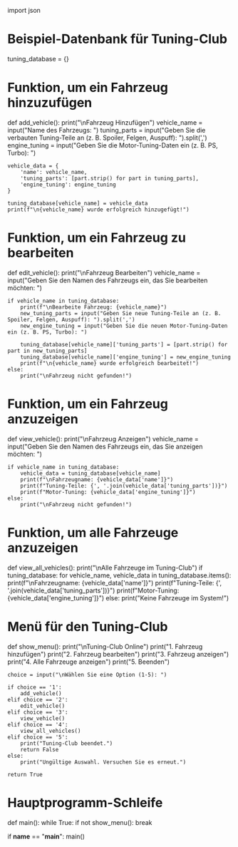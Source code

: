 import json

# Beispiel-Datenbank für Tuning-Club
tuning_database = {}

# Funktion, um ein Fahrzeug hinzuzufügen
def add_vehicle():
    print("\nFahrzeug Hinzufügen")
    vehicle_name = input("Name des Fahrzeugs: ")
    tuning_parts = input("Geben Sie die verbauten Tuning-Teile an (z. B. Spoiler, Felgen, Auspuff): ").split(',')
    engine_tuning = input("Geben Sie die Motor-Tuning-Daten ein (z. B. PS, Turbo): ")
    
    vehicle_data = {
        'name': vehicle_name,
        'tuning_parts': [part.strip() for part in tuning_parts],
        'engine_tuning': engine_tuning
    }
    
    tuning_database[vehicle_name] = vehicle_data
    print(f"\n{vehicle_name} wurde erfolgreich hinzugefügt!")

# Funktion, um ein Fahrzeug zu bearbeiten
def edit_vehicle():
    print("\nFahrzeug Bearbeiten")
    vehicle_name = input("Geben Sie den Namen des Fahrzeugs ein, das Sie bearbeiten möchten: ")
    
    if vehicle_name in tuning_database:
        print(f"\nBearbeite Fahrzeug: {vehicle_name}")
        new_tuning_parts = input("Geben Sie neue Tuning-Teile an (z. B. Spoiler, Felgen, Auspuff): ").split(',')
        new_engine_tuning = input("Geben Sie die neuen Motor-Tuning-Daten ein (z. B. PS, Turbo): ")

        tuning_database[vehicle_name]['tuning_parts'] = [part.strip() for part in new_tuning_parts]
        tuning_database[vehicle_name]['engine_tuning'] = new_engine_tuning
        print(f"\n{vehicle_name} wurde erfolgreich bearbeitet!")
    else:
        print("\nFahrzeug nicht gefunden!")

# Funktion, um ein Fahrzeug anzuzeigen
def view_vehicle():
    print("\nFahrzeug Anzeigen")
    vehicle_name = input("Geben Sie den Namen des Fahrzeugs ein, das Sie anzeigen möchten: ")
    
    if vehicle_name in tuning_database:
        vehicle_data = tuning_database[vehicle_name]
        print(f"\nFahrzeugname: {vehicle_data['name']}")
        print(f"Tuning-Teile: {', '.join(vehicle_data['tuning_parts'])}")
        print(f"Motor-Tuning: {vehicle_data['engine_tuning']}")
    else:
        print("\nFahrzeug nicht gefunden!")

# Funktion, um alle Fahrzeuge anzuzeigen
def view_all_vehicles():
    print("\nAlle Fahrzeuge im Tuning-Club")
    if tuning_database:
        for vehicle_name, vehicle_data in tuning_database.items():
            print(f"\nFahrzeugname: {vehicle_data['name']}")
            print(f"Tuning-Teile: {', '.join(vehicle_data['tuning_parts'])}")
            print(f"Motor-Tuning: {vehicle_data['engine_tuning']}")
    else:
        print("Keine Fahrzeuge im System!")

# Menü für den Tuning-Club
def show_menu():
    print("\nTuning-Club Online")
    print("1. Fahrzeug hinzufügen")
    print("2. Fahrzeug bearbeiten")
    print("3. Fahrzeug anzeigen")
    print("4. Alle Fahrzeuge anzeigen")
    print("5. Beenden")
    
    choice = input("\nWählen Sie eine Option (1-5): ")

    if choice == '1':
        add_vehicle()
    elif choice == '2':
        edit_vehicle()
    elif choice == '3':
        view_vehicle()
    elif choice == '4':
        view_all_vehicles()
    elif choice == '5':
        print("Tuning-Club beendet.")
        return False
    else:
        print("Ungültige Auswahl. Versuchen Sie es erneut.")
    
    return True

# Hauptprogramm-Schleife
def main():
    while True:
        if not show_menu():
            break

if __name__ == "__main__":
    main()
